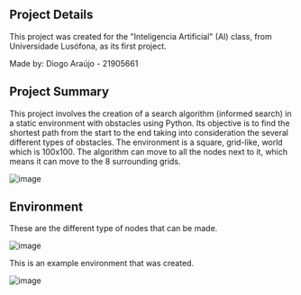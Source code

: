 ## Project Details
This project was created for the "Inteligencia Artificial" (AI) class, from Universidade Lusófona, as its first project.

Made by: Diogo Araújo - 21905661


## Project Summary
This project involves the creation of a search algorithm (informed search) in a static environment with obstacles using Python. 
Its objective is to find the shortest path from the start to the end taking into consideration the several different types of obstacles. The environment is a square, grid-like, world which is 100x100.
The algorithm can move to all the nodes next to it, which means it can move to the 8 surrounding grids.


![image](https://github.com/DiogoAraujoHUB/SearchAlgorithm-Maze/assets/61624282/81e74eea-72a4-470c-a4b4-2bb47d63f811)


## Environment
These are the different type of nodes that can be made.


![image](https://github.com/DiogoAraujoHUB/SearchAlgorithm-Maze/assets/61624282/079f4ca2-d4ec-46b3-9276-9f6cc0b7d64b)


This is an example environment that was created.


![image](https://github.com/DiogoAraujoHUB/SearchAlgorithm-Maze/assets/61624282/b5cabf57-c163-45ca-911f-cb1747ab6838)

